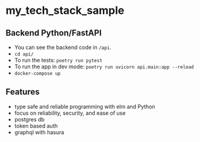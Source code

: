 # my_tech_stack_sample

## Backend Python/FastAPI
- You can see the backend code in `/api`. 
- `cd api/`
- To run the tests: `poetry run pytest`
- To run the app in dev mode: `poetry run uvicorn api.main:app --reload` 
- `docker-compose up`

## Features
* type safe and reliable programming with elm and Python
* focus on reliability, security, and ease of use
* postgres db
* token based auth
* graphql with hasura

